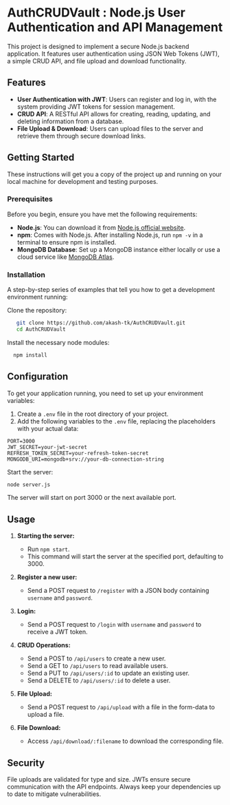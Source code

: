 # AuthCRUDVault : Node.js User Authentication and API Management

This project is designed to implement a secure Node.js backend application. It features user authentication using JSON Web Tokens (JWT), a simple CRUD API, and file upload and download functionality.

## Features

- **User Authentication with JWT**: Users can register and log in, with the system providing JWT tokens for session management.
- **CRUD API**: A RESTful API allows for creating, reading, updating, and deleting information from a database.
- **File Upload & Download**: Users can upload files to the server and retrieve them through secure download links.

## Getting Started
These instructions will get you a copy of the project up and running on your local machine for development and testing purposes.

### Prerequisites

Before you begin, ensure you have met the following requirements:

- **Node.js**: You can download it from [Node.js official website](https://nodejs.org/).
- **npm**: Comes with Node.js. After installing Node.js, run `npm -v` in a terminal to ensure npm is installed.
- **MongoDB Database**: Set up a MongoDB instance either locally or use a cloud service like [MongoDB Atlas](https://www.mongodb.com/atlas/database).

### Installation
A step-by-step series of examples that tell you how to get a development environment running:

Clone the repository:
```bash
   git clone https://github.com/akash-tk/AuthCRUDVault.git
   cd AuthCRUDVault
```

Install the necessary node modules:
```bash
  npm install
```

## Configuration

To get your application running, you need to set up your environment variables:

1. Create a `.env` file in the root directory of your project.
2. Add the following variables to the `.env` file, replacing the placeholders with your actual data:

```env
PORT=3000
JWT_SECRET=your-jwt-secret
REFRESH_TOKEN_SECRET=your-refresh-token-secret
MONGODB_URI=mongodb+srv://your-db-connection-string
```

Start the server:
```bash
node server.js
```
The server will start on port 3000 or the next available port.

## Usage

1. **Starting the server:**
   - Run `npm start`.
   - This command will start the server at the specified port, defaulting to 3000.

2. **Register a new user:**
   - Send a POST request to `/register` with a JSON body containing `username` and `password`.

3. **Login:**
   - Send a POST request to `/login` with `username` and `password` to receive a JWT token.

4. **CRUD Operations:**
   - Send a POST to `/api/users` to create a new user.
   - Send a GET to `/api/users` to read available users.
   - Send a PUT to `/api/users/:id` to update an existing user.
   - Send a DELETE to `/api/users/:id` to delete a user.

5. **File Upload:**
   - Send a POST request to `/api/upload` with a file in the form-data to upload a file.

6. **File Download:**
   - Access `/api/download/:filename` to download the corresponding file.

## Security

File uploads are validated for type and size. JWTs ensure secure communication with the API endpoints. Always keep your dependencies up to date to mitigate vulnerabilities.
